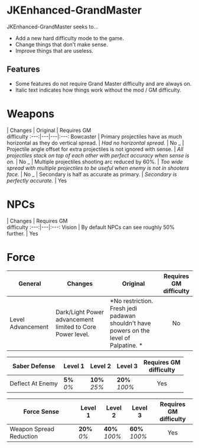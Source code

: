 # JKEnhanced-GrandMaster

JKEnhanced-GrandMaster seeks to...
* Add a new hard difficulty mode to the game.
* Change things that don't make sense.
* Improve things that are useless.

## Features

* Some features do not require Grand Master difficulty and are always on.
* Italic text indicates how things work without the mod / GM difficulty.

# Weapons
 | Changes | Original | Requires GM<br>difficulty
:---:|---|---|:---:
Bowcaster | Primary projectiles have as much horizontal as they do vertical spread. | *Had no horizontal spread.*  | No
 \_ | Projectile angle offset for extra projectiles is not ignored with sense. | *All projectiles stack on top of each other with perfect accuracy when sense is on.* | No
 \_ | Multiple projectiles shooting arc reduced by 60%. | *Too wide spread with multiple projectiles to be useful when enemy is not in shooters face.* | No
 \_ | Secondary is half as accurate as primary. | *Secondary is perfectly accurate.* | Yes

# NPCs
 | Changes | Requires GM<br>difficulty
:---:|---|:---:
Vision | By default NPCs can see roughly 50% further. | Yes

 # Force
General | Changes | Original | Requires GM<br>difficulty
---|---|---|:---:
Level Advancement | Dark/Light Power advancement limited to Core Power level. | *No restriction. Fresh jedi padawan shouldn't have powers on the level of Palpatine. * | No

Saber Defense | Level 1 | Level 2 | Level 3 | Requires GM<br>difficulty
---|---|---|---|:---:
Deflect At Enemy | **5%**<br>*0%* | **10%**<br>*25%* | **20%**<br>*100%* | Yes

Force Sense | Level 1 | Level 2 | Level 3 | Requires GM<br>difficulty
---|---|---|---|:---:
Weapon Spread Reduction | **20%**<br>*0%* | **40%**<br>*100%* | **60%**<br>*100%* | Yes
